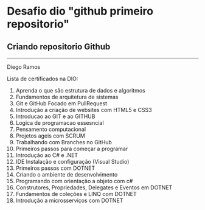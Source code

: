 # Desafio dio "github primeiro repositorio"
## Criando repositorio Github
---
Diego Ramos

Lista de certificados na DIO:
1. Aprenda o que são estrutura de dados e algoritmos
2. Fundamentos de arquitetura de sistemas
3. Git e GitHub Focado em PullRequest
4. Introdução a criação de websites com HTML5 e CSS3
5. Introducao ao GIT e ao GITHUB
6. Logica de programacao essesncial
7. Pensamento computacional
8. Projetos ageis com SCRUM
9. Trabalhando com Branches no GitHub
10. Primeiros passos para começar a programar
11. Introdução ao C# e .NET
12. IDE Instalação e configuração (Visual Studio)
13. Primeiros passos com DOTNET
14. Criando o ambiente de desenvolvimento
15. Programando com orientação a objeto com c#
16. Construtores, Propriedades, Delegates e Eventos em DOTNET
17. Fundamentos de coleções e LINQ com DOTNET
18. Introdução a microsserviços com DOTNET